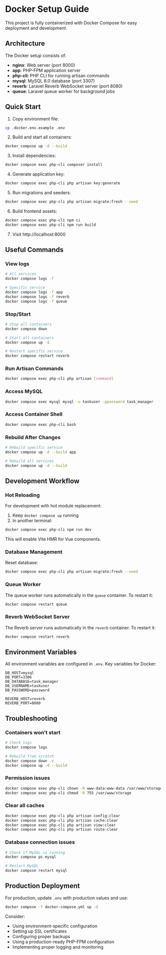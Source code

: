 # Docker Setup Guide

This project is fully containerized with Docker Compose for easy deployment and development.

## Architecture

The Docker setup consists of:
- **nginx**: Web server (port 8000)
- **app**: PHP-FPM application server
- **php-cli**: PHP CLI for running artisan commands
- **mysql**: MySQL 8.0 database (port 3307)
- **reverb**: Laravel Reverb WebSocket server (port 8080)
- **queue**: Laravel queue worker for background jobs

## Quick Start

1. Copy environment file:
```bash
cp .docker.env.example .env
```

2. Build and start all containers:
```bash
docker compose up -d --build
```

3. Install dependencies:
```bash
docker compose exec php-cli composer install
```

4. Generate application key:
```bash
docker compose exec php-cli php artisan key:generate
```

5. Run migrations and seeders:
```bash
docker compose exec php-cli php artisan migrate:fresh --seed
```

6. Build frontend assets:
```bash
docker compose exec php-cli npm ci
docker compose exec php-cli npm run build
```

7. Visit http://localhost:8000

## Useful Commands

### View logs
```bash
# All services
docker compose logs -f

# Specific service
docker compose logs -f app
docker compose logs -f reverb
docker compose logs -f queue
```

### Stop/Start
```bash
# Stop all containers
docker compose down

# Start all containers
docker compose up -d

# Restart specific service
docker compose restart reverb
```

### Run Artisan Commands
```bash
docker compose exec php-cli php artisan [command]
```

### Access MySQL
```bash
docker compose exec mysql mysql -u taskuser -ppassword task_manager
```

### Access Container Shell
```bash
docker compose exec php-cli bash
```

### Rebuild After Changes
```bash
# Rebuild specific service
docker compose up -d --build app

# Rebuild all services
docker compose up -d --build
```

## Development Workflow

### Hot Reloading

For development with hot module replacement:
1. Keep `docker compose up` running
2. In another terminal:
```bash
docker compose exec php-cli npm run dev
```

This will enable Vite HMR for Vue components.

### Database Management

Reset database:
```bash
docker compose exec php-cli php artisan migrate:fresh --seed
```

### Queue Worker

The queue worker runs automatically in the `queue` container. To restart it:
```bash
docker compose restart queue
```

### Reverb WebSocket Server

The Reverb server runs automatically in the `reverb` container. To restart it:
```bash
docker compose restart reverb
```

## Environment Variables

All environment variables are configured in `.env`. Key variables for Docker:

```env
DB_HOST=mysql
DB_PORT=3306
DB_DATABASE=task_manager
DB_USERNAME=taskuser
DB_PASSWORD=password

REVERB_HOST=reverb
REVERB_PORT=8080
```

## Troubleshooting

### Containers won't start
```bash
# Check logs
docker compose logs

# Rebuild from scratch
docker compose down -v
docker compose up -d --build
```

### Permission issues
```bash
docker compose exec php-cli chown -R www-data:www-data /var/www/storage
docker compose exec php-cli chmod -R 755 /var/www/storage
```

### Clear all caches
```bash
docker compose exec php-cli php artisan config:clear
docker compose exec php-cli php artisan cache:clear
docker compose exec php-cli php artisan view:clear
docker compose exec php-cli php artisan route:clear
```

### Database connection issues
```bash
# Check if MySQL is running
docker compose ps mysql

# Restart MySQL
docker compose restart mysql
```

## Production Deployment

For production, update `.env` with production values and use:
```bash
docker compose -f docker-compose.yml up -d
```

Consider:
- Using environment-specific configuration
- Setting up SSL certificates
- Configuring proper backups
- Using a production-ready PHP-FPM configuration
- Implementing proper logging and monitoring


